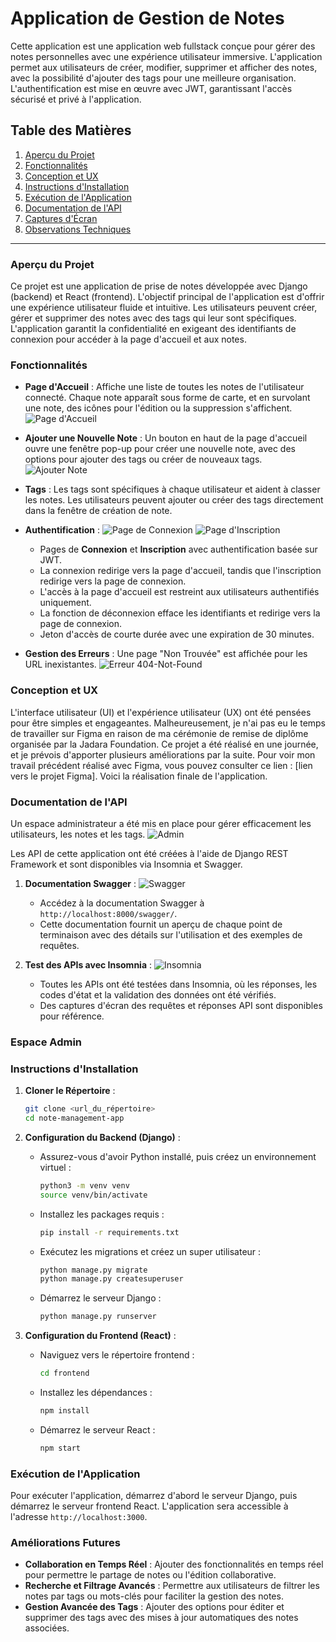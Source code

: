 # Application de Gestion de Notes

Cette application est une application web fullstack conçue pour gérer des notes personnelles avec une expérience utilisateur immersive. L'application permet aux utilisateurs de créer, modifier, supprimer et afficher des notes, avec la possibilité d'ajouter des tags pour une meilleure organisation. L'authentification est mise en œuvre avec JWT, garantissant l'accès sécurisé et privé à l'application.

## Table des Matières

1. [Aperçu du Projet](#aperçu-du-projet)
2. [Fonctionnalités](#fonctionnalités)
3. [Conception et UX](#conception-et-ux)
4. [Instructions d'Installation](#instructions-dinstallation)
5. [Exécution de l'Application](#exécution-de-lapplication)
6. [Documentation de l'API](#documentation-de-lapi)
7. [Captures d'Écran](#captures-decran)
8. [Observations Techniques](#observations-techniques)

---

### Aperçu du Projet

Ce projet est une application de prise de notes développée avec Django (backend) et React (frontend). L'objectif principal de l'application est d'offrir une expérience utilisateur fluide et intuitive. Les utilisateurs peuvent créer, gérer et supprimer des notes avec des tags qui leur sont spécifiques. L'application garantit la confidentialité en exigeant des identifiants de connexion pour accéder à la page d'accueil et aux notes.

### Fonctionnalités

- **Page d'Accueil** : Affiche une liste de toutes les notes de l'utilisateur connecté. Chaque note apparaît sous forme de carte, et en survolant une note, des icônes pour l'édition ou la suppression s'affichent.
     ![Page d'Accueil](path/to/homepage-screenshot.png)

- **Ajouter une Nouvelle Note** : Un bouton en haut de la page d'accueil ouvre une fenêtre pop-up pour créer une nouvelle note, avec des options pour ajouter des tags ou créer de nouveaux tags.
       ![Ajouter Note](path/to/add-note-popup.png)

- **Tags** : Les tags sont spécifiques à chaque utilisateur et aident à classer les notes. Les utilisateurs peuvent ajouter ou créer des tags directement dans la fenêtre de création de note.
- **Authentification** :
   ![Page de Connexion](path/to/login-page.png)
   ![Page d'Inscription](path/to/register-page.png)
  - Pages de **Connexion** et **Inscription** avec authentification basée sur JWT.
  - La connexion redirige vers la page d'accueil, tandis que l'inscription redirige vers la page de connexion.
  - L'accès à la page d'accueil est restreint aux utilisateurs authentifiés uniquement.
  - La fonction de déconnexion efface les identifiants et redirige vers la page de connexion.
  - Jeton d'accès de courte durée avec une expiration de 30 minutes.
- **Gestion des Erreurs** : Une page "Non Trouvée" est affichée pour les URL inexistantes.
       ![Erreur 404-Not-Found](path/to/404-Not_Found.png)


### Conception et UX
L'interface utilisateur (UI) et l'expérience utilisateur (UX) ont été pensées pour être simples et engageantes. Malheureusement, je n'ai pas eu le temps de travailler sur Figma en raison de ma cérémonie de remise de diplôme organisée par la Jadara Foundation. Ce projet a été réalisé en une journée, et je prévois d'apporter plusieurs améliorations par la suite. Pour voir mon travail précédent réalisé avec Figma, vous pouvez consulter ce lien : [lien vers le projet Figma]. Voici la réalisation finale de l'application.

### Documentation de l'API
Un espace administrateur a été mis en place pour gérer efficacement les utilisateurs, les notes et les tags.
      ![Admin](path/to/admin.png)


Les API de cette application ont été créées à l'aide de Django REST Framework et sont disponibles via Insomnia et Swagger.

1. **Documentation Swagger** :
      ![Swagger](path/to/swagger-doc.png)
   - Accédez à la documentation Swagger à `http://localhost:8000/swagger/`.
   - Cette documentation fournit un aperçu de chaque point de terminaison avec des détails sur l'utilisation et des exemples de requêtes.
     
2. **Test des APIs avec Insomnia** :
   ![Insomnia](path/to/insomnia-tests.png)

   - Toutes les APIs ont été testées dans Insomnia, où les réponses, les codes d'état et la validation des données ont été vérifiés.
   - Des captures d'écran des requêtes et réponses API sont disponibles pour référence.

### Espace Admin 

### Instructions d'Installation

1. **Cloner le Répertoire** :
   ```bash
   git clone <url_du_répertoire>
   cd note-management-app
   ```

2. **Configuration du Backend (Django)** :
   - Assurez-vous d'avoir Python installé, puis créez un environnement virtuel :
     ```bash
     python3 -m venv venv
     source venv/bin/activate
     ```
   - Installez les packages requis :
     ```bash
     pip install -r requirements.txt
     ```
   - Exécutez les migrations et créez un super utilisateur :
     ```bash
     python manage.py migrate
     python manage.py createsuperuser
     ```
   - Démarrez le serveur Django :
     ```bash
     python manage.py runserver
     ```

3. **Configuration du Frontend (React)** :
   - Naviguez vers le répertoire frontend :
     ```bash
     cd frontend
     ```
   - Installez les dépendances :
     ```bash
     npm install
     ```
   - Démarrez le serveur React :
     ```bash
     npm start
     ```

### Exécution de l'Application

Pour exécuter l'application, démarrez d'abord le serveur Django, puis démarrez le serveur frontend React. L'application sera accessible à l'adresse `http://localhost:3000`.


### Améliorations Futures

- **Collaboration en Temps Réel** : Ajouter des fonctionnalités en temps réel pour permettre le partage de notes ou l'édition collaborative.
- **Recherche et Filtrage Avancés** : Permettre aux utilisateurs de filtrer les notes par tags ou mots-clés pour faciliter la gestion des notes.
- **Gestion Avancée des Tags** : Ajouter des options pour éditer et supprimer des tags avec des mises à jour automatiques des notes associées.
